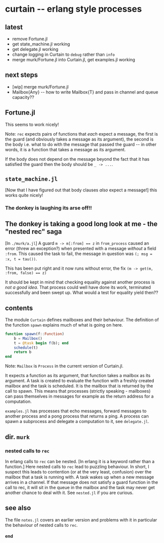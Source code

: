 # curtain -- erlang style processes

## latest 
 - remove Fortune.jl
 - get state_machine.jl working
 - get delegate.jl working
 - change logging in Curtain to `debug` rather than `info`
 - merge murk/Fortune.jl into Curtain.jl, get examples.jl working 

## next steps
 - [wip] merge murk/Fortune.jl
 - Mailbox{Any} -- how to write Mailbox{T} and pass in channel and queue capacity??

## Fortune.jl

This seems to work nicely!

Note: `rec` expects pairs of functions that _each_ expect a message, the first is the guard (and obviously takes a message as its argument), the second is the body i.e. what to do with the message that passed the guard -- in other words, it is a function that takes a message as its argument. 

If the body does not depend on the message beyond the fact that it has satisfied the guard then the body should be `_ -> ...`.

## `state_machine.jl`

[Now that I have figured out that body clauses _also_ expect a message!] this works quite nicely!

### The donkey is laughing its arse off!!

## The donkey is taking a good long look at me - the "nested rec" saga

[In `./murk/a.jl`] A guard `m -> m[:from] == z` in `from_process` caused an error (threw an exception?) when presented with a message _without_ a field `:from`. This caused the task to fail, the message in question was `(; msg = :x, t = tau())`.

This has been put right and it now runs without error, the fix `(m -> get(m, :from, false) == z)`

It should be kept in mind that checking equality against another process is _not a good idea_. That process could well have done its work, terminated successfully and been swept up. What would a test for equality yield then??

## contents

The module `Curtain` defines mailboxes and their behaviour. The definition of the function `spawn` explains much of what is going on here. 

```julia
function spawn(f::Function)
    b = Mailbox()
    t = @task begin f(b); end
    schedule(t)
    return b
end
```

Note: `Mailbox` is `Process` in the current version of Curtain.jl.

It expects a function as its argument, that function takes a mailbox as its argument. A task is created to evaluate the function with a freshly created mailbox and the task is scheduled. It is the mailbox that is returned by the call to spawn. This means that processes (strictly speaking - mailboxes) can pass themselves in messages for example as the return address for a computation.

`examples.jl` has processes that echo messages, forward messages to another process and a pong process that returns a ping. A process can spawn a subprocess and delegate a computation to it, see `delegate.jl`.

## dir. `murk` 

### nested calls to `rec`

In erlang calls to `rec` can be nested. [In erlang it is a keyword rather than a function.] Here nested calls to `rec` lead to puzzling behaviour. In short, I suspect this leads to contention (or at the very least, confusion) over the mailbox that a task is running with. A task wakes up when a new message arrives in a channel. If that message does not satisfy a guard function in the call to rec, it will sit in the queue in the mailbox and the task may never get another chance to deal with it. See `nested.jl` if you are curious.

## see also

The file `notes.jl` covers an earlier version and problems with it in particular the behaviour of nested calls to `rec`.


#### end
